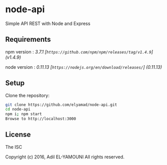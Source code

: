 # node-api
Simple API REST with Node and Express

## Requirements
npm version : *3.7.1 [`https://github.com/npm/npm/releases/tag/v1.4.9`] (v1.4.9)*

node version : *0.11.13 [`https://nodejs.org/en/download/releases/`] (0.11.13)*


## Setup
Clone the repository:

```sh
git clone https://github.com/elyamad/node-api.git
cd node-api
npm i; npm start
Browse to http://localhost:3000
```

License
-------

The ISC

Copyright (c) 2016, Adil EL-YAMOUNI
All rights reserved.
